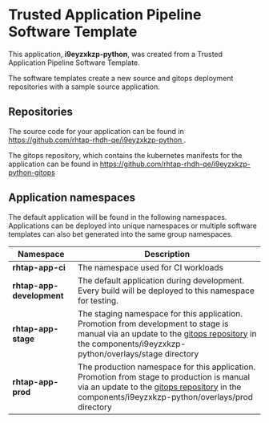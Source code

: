# Trusted Application Pipeline Software Template

This application, **i9eyzxkzp-python**, was created from a Trusted Application Pipeline Software Template.

The software templates create a new source and gitops deployment repositories with a sample source application. 

## Repositories

The source code for your application can be found in [https://github.com/rhtap-rhdh-qe/i9eyzxkzp-python ](https://github.com/rhtap-rhdh-qe/i9eyzxkzp-python ).
 
The gitops repository, which contains the kubernetes manifests for the application can be found in 
[https://github.com/rhtap-rhdh-qe/i9eyzxkzp-python-gitops ](https://github.com/rhtap-rhdh-qe/i9eyzxkzp-python-gitops ) 

## Application namespaces 

The default application will be found in the following namespaces. Applications can be deployed into unique namespaces or multiple software templates can also bet generated into the same group namespaces.  

|  Namespace   |  Description   |  
| -------- | -------- |
| **rhtap-app-ci** | The namespace used for CI workloads |
| **rhtap-app-development** | The default application during development. Every build will be deployed to this namespace for testing. |
| **rhtap-app-stage** | The staging namespace for this application. Promotion from development to stage is manual via an update to the [gitops repository](https://github.com/rhtap-rhdh-qe/i9eyzxkzp-python-gitops ) in the components/i9eyzxkzp-python/overlays/stage directory |
| **rhtap-app-prod** | The production namespace for this application. Promotion from stage to production is manual via an update to the [gitops repository](https://github.com/rhtap-rhdh-qe/i9eyzxkzp-python-gitops ) in the components/i9eyzxkzp-python/overlays/prod directory |